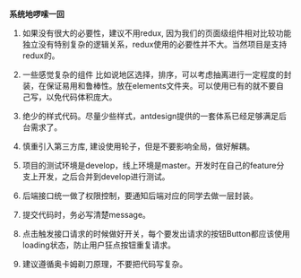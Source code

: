 **系统地啰嗦一回**


1. 如果没有很大的必要性，建议不用redux, 因为我们的页面级组件相对比较功能独立没有特别复杂的逻辑关系，redux使用的必要性并不大。当然项目是支持redux的。

2. 一些感觉复杂的组件 比如说地区选择，排序，可以考虑抽离进行一定程度的封装，在保证易用和鲁棒性。放在elements文件夹。可以使用已有的就不要自己写，以免代码体积庞大。

3. 绝少的样式代码。尽量少些样式，antdesign提供的一套体系已经足够满足后台需求了。

4. 慎重引入第三方库, 建设使用轮子，但是不要影响全局，做好解耦。

5. 项目的测试环境是develop，线上环境是master。开发时在自己的feature分支上开发，之后合并到develop进行测试。

6. 后端接口统一做了权限控制，要通知后端对应的同学去做一层封装。

7. 提交代码时，务必写清楚message。

8. 点击触发接口请求的时候做好开关，每个要发出请求的按钮Button都应该使用loading状态，防止用户狂点按钮重复请求。

9. 建议遵循奥卡姆剃刀原理，不要把代码写复杂。



